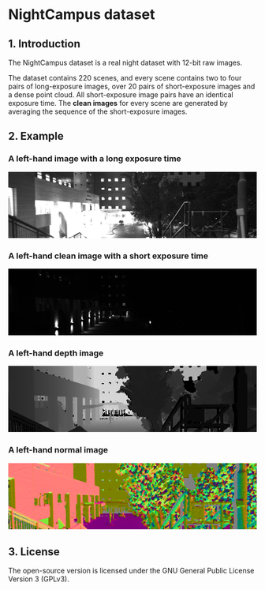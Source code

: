 # NightCampus dataset

## 1. Introduction

The NightCampus dataset is a real night dataset with 12-bit raw images.

The dataset contains 220 scenes, and every scene contains two to four pairs of long-exposure images, over 20 pairs of short-exposure images and a dense point cloud. All short-exposure image pairs have an identical exposure time. The **clean images** for every scene are generated by averaging the sequence of the short-exposure images.
 
## 2. Example

### A left-hand image with a long exposure time

![png](https://github.com/kewangtt/srlefnip/blob/main/Tools/img/leftLongImage.png)

### A left-hand clean image with a short exposure time

![png](https://github.com/kewangtt/srlefnip/blob/main/Tools/img/leftShortImageGt.png)

### A left-hand depth image

![png](https://github.com/kewangtt/srlefnip/blob/main/Tools/img/depth.png)

### A left-hand normal image

![png](https://github.com/kewangtt/srlefnip/blob/main/Tools/img/normal.png)

## 3. License

The open-source version is licensed under the GNU General Public License Version 3 (GPLv3). 